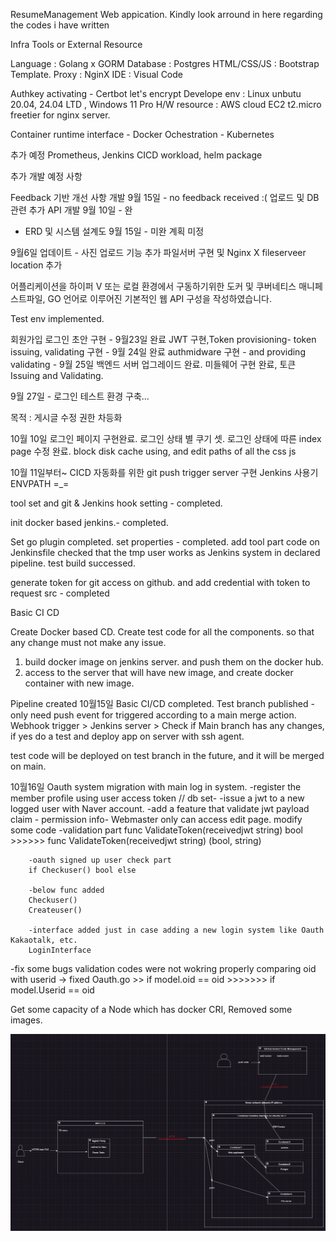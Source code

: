 ResumeManagement Web appication.
Kindly look arround in here regarding the codes i have written

Infra Tools or External Resource

Language : Golang x GORM
Database : Postgres
HTML/CSS/JS : Bootstrap Template.
Proxy : NginX
IDE : Visual Code

Authkey activating - Certbot let's encrypt
Develope env : Linux unbutu 20.04, 24.04 LTD , Windows 11 Pro
H/W resource : AWS cloud EC2 t2.micro freetier for nginx server.

Container runtime interface - Docker
Ochestration - Kubernetes

추가 예정 
Prometheus, Jenkins CICD workload, helm package

추가 개발 예정 사항

Feedback 기반 개선 사항 개발 9월 15일 - no feedback received  :( 
업로드 및 DB관련 추가 API 개발 9월 10일 - 완
- ERD 및 시스템 설계도 9월 15일 - 미완 계획 미정


9월6일 업데이트 - 사진 업로드 기능 추가 파일서버 구현 및 Nginx X fileserveer location 추가 



어플리케이션을 하이퍼 V 또는 로컬 환경에서 구동하기위한 도커 및 쿠버네티스 매니페스트파일, GO 언어로 이루어진 기본적인 웹 API 구성을 작성하였습니다.


Test env implemented.

회원가입 로그인 초안 구현 - 9월23일 완료 
JWT 구현,Token provisioning-  token issuing, validating 구현 - 9월 24일 완료
authmidware 구현 -  and providing validating - 9월 25일 백엔드 서버 업그레이드 완료.
미들웨어 구현 완료, 토큰 Issuing and Validating. 

9월 27일 - 로그인 테스트 환경 구축...


목적 : 게시글 수정 권한 차등화

10월 10일
로그인 페이지 구현완료.
로그인 상태 별 쿠기 셋.
로그인 상태에 따른 index page 수정 완료.
block disk cache using, and edit paths of all the css js 


10월 11일부터~ CICD 자동화를 위한 git push trigger server 구현
Jenkins 사용기
ENVPATH =_= 

tool set and git & Jenkins hook setting - completed.

init docker based jenkins.- completed.

Set go plugin completed. set properties - completed.
add tool part code on Jenkinsfile
checked that the tmp user works as Jenkins system in declared pipeline.
test build successed.

generate token for git access on github. and add credential with token to request src - completed


Basic CI CD 

Create Docker based CD.
Create test code for all the components.
so that any change must not make any issue. 

1. build docker image on jenkins server. and push them on the docker hub.
2. access to the server that will have new image, and create docker container with new image. 

Pipeline created
10월15일 Basic CI/CD completed.
Test branch published - 
only need push event for triggered according to a main merge action.
Webhook trigger > Jenkins server > Check if Main branch has any changes, if yes do a test and deploy app on server with ssh agent.

test code will be deployed on test branch in the future, and it will be merged on main.

10월16일
Oauth system migration with main log in system.
-register the member profile using user access token // db set-
-issue a jwt to a new logged user with Naver account.
-add a feature that validate jwt payload claim -
    permission info- Webmaster only can access edit page.
    modify some code
        -validation part
        func ValidateToken(receivedjwt string) bool >>>>>> func ValidateToken(receivedjwt string) (bool, string)
        
        -oauth signed up user check part
        if Checkuser() bool else 

        -below func added
        Checkuser()
        Createuser()

        -interface added just in case adding a new login system like Oauth Kakaotalk, etc. 
        LoginInterface

-fix some bugs
    validation codes were not wokring properly
    comparing oid with userid -> fixed
        Oauth.go >>
        if model.oid == oid  >>>>>>> if model.Userid == oid

Get some capacity of a Node which has docker CRI, Removed some images.

![diagram for communicates](image.png)
